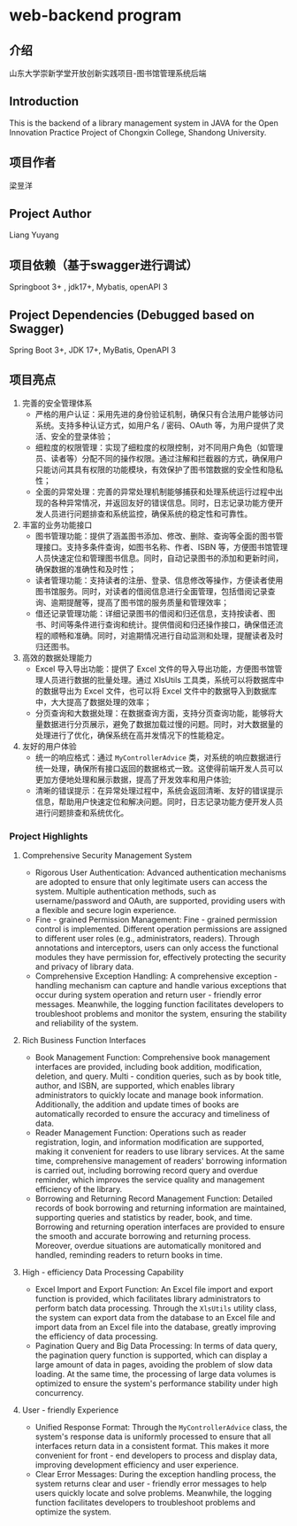 # web-backend program

## 介绍

山东大学崇新学堂开放创新实践项目-图书馆管理系统后端

## Introduction

This is the backend of a library management system in JAVA for the Open Innovation Practice Project of Chongxin College, Shandong University.

## 项目作者

梁昱洋

## Project Author

Liang Yuyang

## 项目依赖（基于swagger进行调试）

Springboot 3+ , jdk17+, Mybatis, openAPI 3

## Project Dependencies (Debugged based on Swagger)

Spring Boot 3+, JDK 17+, MyBatis, OpenAPI 3

## 项目亮点

1. 完善的安全管理体系
   - 严格的用户认证：采用先进的身份验证机制，确保只有合法用户能够访问系统。支持多种认证方式，如用户名 / 密码、OAuth 等，为用户提供了灵活、安全的登录体验；
   - 细粒度的权限管理：实现了细粒度的权限控制，对不同用户角色（如管理员、读者等）分配不同的操作权限。通过注解和拦截器的方式，确保用户只能访问其具有权限的功能模块，有效保护了图书馆数据的安全性和隐私性；
   - 全面的异常处理：完善的异常处理机制能够捕获和处理系统运行过程中出现的各种异常情况，并返回友好的错误信息。同时，日志记录功能方便开发人员进行问题排查和系统监控，确保系统的稳定性和可靠性。
2. 丰富的业务功能接口
   - 图书管理功能：提供了涵盖图书添加、修改、删除、查询等全面的图书管理接口。支持多条件查询，如图书名称、作者、ISBN 等，方便图书馆管理人员快速定位和管理图书信息。同时，自动记录图书的添加和更新时间，确保数据的准确性和及时性；
   - 读者管理功能：支持读者的注册、登录、信息修改等操作，方便读者使用图书馆服务。同时，对读者的借阅信息进行全面管理，包括借阅记录查询、逾期提醒等，提高了图书馆的服务质量和管理效率；
   - 借还记录管理功能：详细记录图书的借阅和归还信息，支持按读者、图书、时间等条件进行查询和统计。提供借阅和归还操作接口，确保借还流程的顺畅和准确。同时，对逾期情况进行自动监测和处理，提醒读者及时归还图书。
3. 高效的数据处理能力
   - Excel 导入导出功能：提供了 Excel 文件的导入导出功能，方便图书馆管理人员进行数据的批量处理。通过 XlsUtils 工具类，系统可以将数据库中的数据导出为 Excel 文件，也可以将 Excel 文件中的数据导入到数据库中，大大提高了数据处理的效率；
   - 分页查询和大数据处理：在数据查询方面，支持分页查询功能，能够将大量数据进行分页展示，避免了数据加载过慢的问题。同时，对大数据量的处理进行了优化，确保系统在高并发情况下的性能稳定。
4. 友好的用户体验
   - 统一的响应格式：通过 `MyControllerAdvice` 类，对系统的响应数据进行统一处理，确保所有接口返回的数据格式一致。这使得前端开发人员可以更加方便地处理和展示数据，提高了开发效率和用户体验;
   - 清晰的错误提示：在异常处理过程中，系统会返回清晰、友好的错误提示信息，帮助用户快速定位和解决问题。同时，日志记录功能方便开发人员进行问题排查和系统优化。

### Project Highlights

1. Comprehensive Security Management System
    - Rigorous User Authentication: Advanced authentication mechanisms are adopted to ensure that only legitimate users can access the system. Multiple authentication methods, such as username/password and OAuth, are supported, providing users with a flexible and secure login experience.
    - Fine - grained Permission Management: Fine - grained permission control is implemented. Different operation permissions are assigned to different user roles (e.g., administrators, readers). Through annotations and interceptors, users can only access the functional modules they have permission for, effectively protecting the security and privacy of library data.
    - Comprehensive Exception Handling: A comprehensive exception - handling mechanism can capture and handle various exceptions that occur during system operation and return user - friendly error messages. Meanwhile, the logging function facilitates developers to troubleshoot problems and monitor the system, ensuring the stability and reliability of the system.

2. Rich Business Function Interfaces
    - Book Management Function: Comprehensive book management interfaces are provided, including book addition, modification, deletion, and query. Multi - condition queries, such as by book title, author, and ISBN, are supported, which enables library administrators to quickly locate and manage book information. Additionally, the addition and update times of books are automatically recorded to ensure the accuracy and timeliness of data.
    - Reader Management Function: Operations such as reader registration, login, and information modification are supported, making it convenient for readers to use library services. At the same time, comprehensive management of readers' borrowing information is carried out, including borrowing record query and overdue reminder, which improves the service quality and management efficiency of the library.
    - Borrowing and Returning Record Management Function: Detailed records of book borrowing and returning information are maintained, supporting queries and statistics by reader, book, and time. Borrowing and returning operation interfaces are provided to ensure the smooth and accurate borrowing and returning process. Moreover, overdue situations are automatically monitored and handled, reminding readers to return books in time.

3. High - efficiency Data Processing Capability
    - Excel Import and Export Function: An Excel file import and export function is provided, which facilitates library administrators to perform batch data processing. Through the `XlsUtils` utility class, the system can export data from the database to an Excel file and import data from an Excel file into the database, greatly improving the efficiency of data processing.
    - Pagination Query and Big Data Processing: In terms of data query, the pagination query function is supported, which can display a large amount of data in pages, avoiding the problem of slow data loading. At the same time, the processing of large data volumes is optimized to ensure the system's performance stability under high concurrency.

4. User - friendly Experience
    - Unified Response Format: Through the `MyControllerAdvice` class, the system's response data is uniformly processed to ensure that all interfaces return data in a consistent format. This makes it more convenient for front - end developers to process and display data, improving development efficiency and user experience.
    - Clear Error Messages: During the exception handling process, the system returns clear and user - friendly error messages to help users quickly locate and solve problems. Meanwhile, the logging function facilitates developers to troubleshoot problems and optimize the system.
